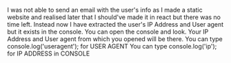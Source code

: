 I was not able to send an email with the user's info as I made a static website and realised later that I should've made it in react but there was no time left. 
Instead now I have extracted the user's IP Address and User agent but it exists in the console. You can open the console and look. Your IP Address and User agent from
which you opened will  be there.
You can type console.log('useragent'); for USER AGENT
You can type console.log('ip'); for IP ADDRESS
in CONSOLE
